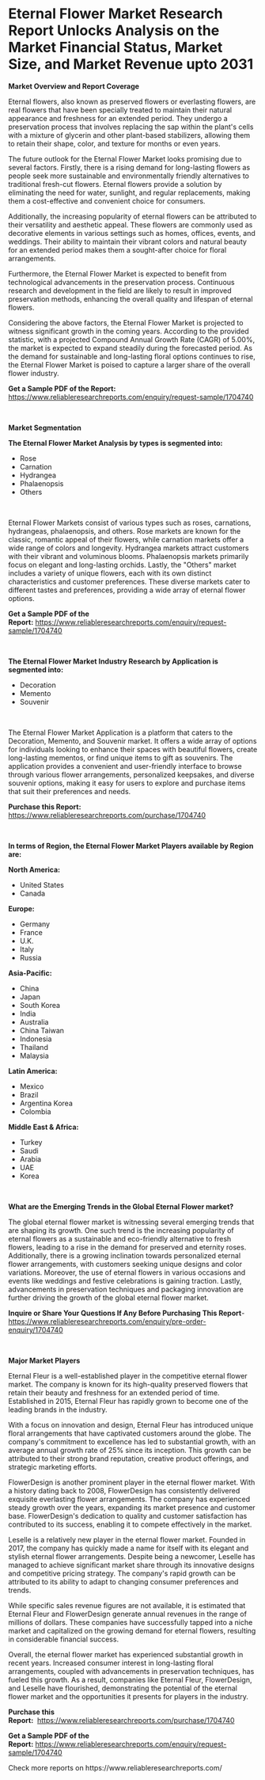 <p><h1>Eternal Flower Market Research Report Unlocks Analysis on the Market Financial Status, Market Size, and Market Revenue upto 2031</h1></p><p><strong>Market Overview and Report Coverage</strong></p>
<p><p>Eternal flowers, also known as preserved flowers or everlasting flowers, are real flowers that have been specially treated to maintain their natural appearance and freshness for an extended period. They undergo a preservation process that involves replacing the sap within the plant's cells with a mixture of glycerin and other plant-based stabilizers, allowing them to retain their shape, color, and texture for months or even years.</p><p>The future outlook for the Eternal Flower Market looks promising due to several factors. Firstly, there is a rising demand for long-lasting flowers as people seek more sustainable and environmentally friendly alternatives to traditional fresh-cut flowers. Eternal flowers provide a solution by eliminating the need for water, sunlight, and regular replacements, making them a cost-effective and convenient choice for consumers.</p><p>Additionally, the increasing popularity of eternal flowers can be attributed to their versatility and aesthetic appeal. These flowers are commonly used as decorative elements in various settings such as homes, offices, events, and weddings. Their ability to maintain their vibrant colors and natural beauty for an extended period makes them a sought-after choice for floral arrangements.</p><p>Furthermore, the Eternal Flower Market is expected to benefit from technological advancements in the preservation process. Continuous research and development in the field are likely to result in improved preservation methods, enhancing the overall quality and lifespan of eternal flowers.</p><p>Considering the above factors, the Eternal Flower Market is projected to witness significant growth in the coming years. According to the provided statistic, with a projected Compound Annual Growth Rate (CAGR) of 5.00%, the market is expected to expand steadily during the forecasted period. As the demand for sustainable and long-lasting floral options continues to rise, the Eternal Flower Market is poised to capture a larger share of the overall flower industry.</p></p>
<p><strong>Get a Sample PDF of the Report:</strong> <a href="https://www.reliableresearchreports.com/enquiry/request-sample/1704740">https://www.reliableresearchreports.com/enquiry/request-sample/1704740</a></p>
<p>&nbsp;</p>
<p><strong>Market Segmentation</strong></p>
<p><strong>The Eternal Flower Market Analysis by types is segmented into:</strong></p>
<p><ul><li>Rose</li><li>Carnation</li><li>Hydrangea</li><li>Phalaenopsis</li><li>Others</li></ul></p>
<p>&nbsp;</p>
<p><p>Eternal Flower Markets consist of various types such as roses, carnations, hydrangeas, phalaenopsis, and others. Rose markets are known for the classic, romantic appeal of their flowers, while carnation markets offer a wide range of colors and longevity. Hydrangea markets attract customers with their vibrant and voluminous blooms. Phalaenopsis markets primarily focus on elegant and long-lasting orchids. Lastly, the "Others" market includes a variety of unique flowers, each with its own distinct characteristics and customer preferences. These diverse markets cater to different tastes and preferences, providing a wide array of eternal flower options.</p></p>
<p><strong>Get a Sample PDF of the Report:</strong>&nbsp;<a href="https://www.reliableresearchreports.com/enquiry/request-sample/1704740">https://www.reliableresearchreports.com/enquiry/request-sample/1704740</a></p>
<p>&nbsp;</p>
<p><strong>The Eternal Flower Market Industry Research by Application is segmented into:</strong></p>
<p><ul><li>Decoration</li><li>Memento</li><li>Souvenir</li></ul></p>
<p>&nbsp;</p>
<p><p>The Eternal Flower Market Application is a platform that caters to the Decoration, Memento, and Souvenir market. It offers a wide array of options for individuals looking to enhance their spaces with beautiful flowers, create long-lasting mementos, or find unique items to gift as souvenirs. The application provides a convenient and user-friendly interface to browse through various flower arrangements, personalized keepsakes, and diverse souvenir options, making it easy for users to explore and purchase items that suit their preferences and needs.</p></p>
<p><strong>Purchase this Report:</strong>&nbsp; <a href="https://www.reliableresearchreports.com/purchase/1704740">https://www.reliableresearchreports.com/purchase/1704740</a></p>
<p>&nbsp;</p>
<p><strong>In terms of Region, the Eternal Flower Market Players available by Region are:</strong></p>
<p>
    <p> <strong> North America: </strong>
        <ul>
            <li>United States</li>
            <li>Canada</li>
        </ul>
        </p> 
    <p> <strong> Europe: </strong>
        <ul>
            <li>Germany</li>
            <li>France</li>
            <li>U.K.</li>
            <li>Italy</li>
            <li>Russia</li>
        </ul>
        </p> 
    <p> <strong> Asia-Pacific: </strong>
        <ul>
            <li>China</li>
            <li>Japan</li>
            <li>South Korea</li>
            <li>India</li>
            <li>Australia</li>
            <li>China Taiwan</li>
            <li>Indonesia</li>
            <li>Thailand</li>
            <li>Malaysia</li>
        </ul>
        </p> 
    <p> <strong> Latin America: </strong>
        <ul>
            <li>Mexico</li>
            <li>Brazil</li>
            <li>Argentina Korea</li>
            <li>Colombia</li>
        </ul>
        </p> 
    <p> <strong> Middle East & Africa: </strong>
        <ul>
            <li>Turkey</li>
            <li>Saudi</li>
            <li>Arabia</li>
            <li>UAE</li>
            <li>Korea</li>
        </ul>
    </p>
    </p>
<p>&nbsp;</p>
<p><strong>What are the Emerging Trends in the Global Eternal Flower market?</strong></p>
<p><p>The global eternal flower market is witnessing several emerging trends that are shaping its growth. One such trend is the increasing popularity of eternal flowers as a sustainable and eco-friendly alternative to fresh flowers, leading to a rise in the demand for preserved and eternity roses. Additionally, there is a growing inclination towards personalized eternal flower arrangements, with customers seeking unique designs and color variations. Moreover, the use of eternal flowers in various occasions and events like weddings and festive celebrations is gaining traction. Lastly, advancements in preservation techniques and packaging innovation are further driving the growth of the global eternal flower market.</p></p>
<p><strong>Inquire or Share Your Questions If Any Before Purchasing This Report</strong>- <a href="https://www.reliableresearchreports.com/enquiry/pre-order-enquiry/1704740">https://www.reliableresearchreports.com/enquiry/pre-order-enquiry/1704740</a></p>
<p>&nbsp;</p>
<p><strong>Major Market Players</strong></p>
<p><p>Eternal Fleur is a well-established player in the competitive eternal flower market. The company is known for its high-quality preserved flowers that retain their beauty and freshness for an extended period of time. Established in 2015, Eternal Fleur has rapidly grown to become one of the leading brands in the industry.</p><p>With a focus on innovation and design, Eternal Fleur has introduced unique floral arrangements that have captivated customers around the globe. The company's commitment to excellence has led to substantial growth, with an average annual growth rate of 25% since its inception. This growth can be attributed to their strong brand reputation, creative product offerings, and strategic marketing efforts.</p><p>FlowerDesign is another prominent player in the eternal flower market. With a history dating back to 2008, FlowerDesign has consistently delivered exquisite everlasting flower arrangements. The company has experienced steady growth over the years, expanding its market presence and customer base. FlowerDesign's dedication to quality and customer satisfaction has contributed to its success, enabling it to compete effectively in the market.</p><p>Leselle is a relatively new player in the eternal flower market. Founded in 2017, the company has quickly made a name for itself with its elegant and stylish eternal flower arrangements. Despite being a newcomer, Leselle has managed to achieve significant market share through its innovative designs and competitive pricing strategy. The company's rapid growth can be attributed to its ability to adapt to changing consumer preferences and trends.</p><p>While specific sales revenue figures are not available, it is estimated that Eternal Fleur and FlowerDesign generate annual revenues in the range of millions of dollars. These companies have successfully tapped into a niche market and capitalized on the growing demand for eternal flowers, resulting in considerable financial success.</p><p>Overall, the eternal flower market has experienced substantial growth in recent years. Increased consumer interest in long-lasting floral arrangements, coupled with advancements in preservation techniques, has fueled this growth. As a result, companies like Eternal Fleur, FlowerDesign, and Leselle have flourished, demonstrating the potential of the eternal flower market and the opportunities it presents for players in the industry.</p></p>
<p><strong>Purchase this Report:</strong>&nbsp;&nbsp;<a href="https://www.reliableresearchreports.com/purchase/1704740">https://www.reliableresearchreports.com/purchase/1704740</a></p>
<p></p>
<p><strong>Get a Sample PDF of the Report:</strong>&nbsp;<a href="https://www.reliableresearchreports.com/enquiry/request-sample/1704740">https://www.reliableresearchreports.com/enquiry/request-sample/1704740</a></p>
<p>Check more reports on https://www.reliableresearchreports.com/</p>